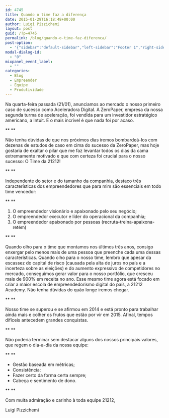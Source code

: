 ```yaml
---
id: 4745
title: Quando o time faz a diferença
date: 2015-01-29T16:18:48+00:00
author: Luigi Pizzichemi
layout: post
guid: /?p=4745
permalink: /blog/quando-o-time-faz-diferenca/
post-option:
  - '{"sidebar":"default-sidebar","left-sidebar":"Footer 1","right-sidebar":"Footer 1","page-title":"","page-caption":""}'
modal-dialog-id:
  - "0"
mixpanel_event_label:
  - ""
categories:
  - Blog
  - Empreender
  - Equipe
  - Produtividade
---
```

Na quarta-feira passada (21/01), anunciamos ao mercado o nosso primeiro caso de sucesso como Aceleradora Digital. A ZeroPaper, empresa da nossa segunda turma de aceleração, foi vendida para um investidor estratégico americano, a Intuit. E o mais incrível é que nada foi por acaso.

** **

Não tenha dúvidas de que nos próximos dias iremos bombardeá-los com dezenas de estudos de caso em cima do sucesso da ZeroPaper, mas hoje gostaria de exaltar o pilar que me faz levantar todos os dias da cama extremamente motivado e que com certeza foi crucial para o nosso sucesso: O Time da 21212!

** **

Independente do setor e do tamanho da companhia, destaco três características dos empreendedores que para mim são essenciais em todo time vencedor:

** **

  1. O empreendedor visionário e apaixonado pelo seu negócio;
  2. O empreendedor executor e líder do operacional da companhia;
  3. O empreendedor apaixonado por pessoas (recruta-treina-apaixona-retém)

** **

Quando olho para o time que montamos nos últimos três anos, consigo enxergar pelo menos mais de uma pessoa que preenche cada uma dessas características. Quando olho para o nosso time, lembro que apesar da escassez do capital de risco (causada pela alta de juros no país e a incerteza sobre as eleições) e do aumento expressivo de competidores no mercado, conseguimos gerar valor para o nosso portfólio, que cresceu mais de 900% em receita no ano. Esse mesmo time agora está focado em criar a maior escola de empreendedorismo digital do país, a 21212 Academy. Não tenha dúvidas do quão longe iremos chegar.

** **

Nosso time se superou e se afirmou em 2014 e está pronto para trabalhar ainda mais e colher os frutos que estão por vir em 2015. Afinal, tempos difíceis antecedem grandes conquistas.

** **

Não poderia terminar sem destacar alguns dos nossos principais valores, que regem o dia-a-dia da nossa equipe:

** **

  * Gestão baseada em métricas;
  * Consistência;
  * Fazer certo da forma certa sempre;
  * Cabeça e sentimento de dono.

** **

Com muita admiração e carinho à toda equipe 21212,

Luigi Pizzichemi

&nbsp;

&nbsp;